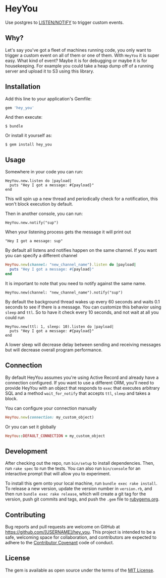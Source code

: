 # HeyYou

Use postgres to [LISTEN/NOTIFY](http://www.postgresql.org/docs/9.1/static/sql-notify.html) to trigger custom events.

## Why?

Let's say you've got a fleet of machines running code, you only want to trigger a custom event on all of them or one of them. With `HeyYou` it is super easy. What kind of event? Maybe it is for debugging or maybe it is for housekeeping. For example you could take a heap dump off of a running server and upload it to S3 using this library.

## Installation

Add this line to your application's Gemfile:

```ruby
gem 'hey_you'
```

And then execute:

    $ bundle

Or install it yourself as:

    $ gem install hey_you

## Usage

Somewhere in your code you can run:

```
HeyYou.new.listen do |payload|
  puts "Hey I got a message: #{payload}"
end
```

This will spin up a new thread and periodically check for a notification, this won't block execution by default.

Then in another console, you can run:

```
HeyYou.new.notify("sup")
```

When your listening process gets the message it will print out

```
"Hey I got a message: sup"
```

By default all listens and notifies happen on the same channel. If you want you can specify a different channel

```ruby
HeyYou.new(channel: "new_channel_name").listen do |payload|
  puts "Hey I got a message: #{payload}"
end
```

It is important to note that you need to notify against the same name.

```
HeyYou.new(channel: "new_channel_name").notify("sup")
```

By default the background thread wakes up every 60 seconds and waits 0.1 seconds to see if there is a message. You can customize this behavior using `sleep` and `ttl`. So to have it check every 10 seconds, and not wait at all you could run

```
HeyYou.new(ttl: 1, sleep: 10).listen do |payload|
  puts "Hey I got a message: #{payload}"
end
```

A lower sleep will decrease delay between sending and receiving messages but will decrease overall program performance.

## Connection

By default HeyYou assumes you're using Active Record and already have a connection configured. If you want to use a different ORM, you'll need to provide HeyYou with an object that responds to `exec` that executes arbitrary SQL and a method `wait_for_notify` that accepts `ttl`, `sleep` and takes a block.

You can configure your connection manually

```ruby
HeyYou.new(connection: my_custom_object)
```

Or you can set it globally

```ruby
HeyYou::DEFAULT_CONNECTION = my_custom_object
```

## Development

After checking out the repo, run `bin/setup` to install dependencies. Then, run `rake spec` to run the tests. You can also run `bin/console` for an interactive prompt that will allow you to experiment.

To install this gem onto your local machine, run `bundle exec rake install`. To release a new version, update the version number in `version.rb`, and then run `bundle exec rake release`, which will create a git tag for the version, push git commits and tags, and push the `.gem` file to [rubygems.org](https://rubygems.org).

## Contributing

Bug reports and pull requests are welcome on GitHub at https://github.com/[USERNAME]/hey_you. This project is intended to be a safe, welcoming space for collaboration, and contributors are expected to adhere to the [Contributor Covenant](contributor-covenant.org) code of conduct.


## License

The gem is available as open source under the terms of the [MIT License](http://opensource.org/licenses/MIT).

